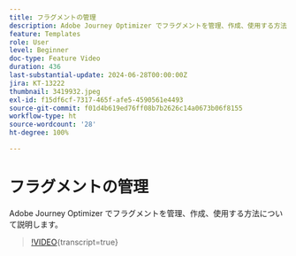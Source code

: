 ```yaml
---
title: フラグメントの管理
description: Adobe Journey Optimizer でフラグメントを管理、作成、使用する方法について説明します。
feature: Templates
role: User
level: Beginner
doc-type: Feature Video
duration: 436
last-substantial-update: 2024-06-28T00:00:00Z
jira: KT-13222
thumbnail: 3419932.jpeg
exl-id: f15df6cf-7317-465f-afe5-4590561e4493
source-git-commit: f01d4b619ed76ff08b7b2626c14a0673b06f8155
workflow-type: ht
source-wordcount: '28'
ht-degree: 100%

---
```


# フラグメントの管理

Adobe Journey Optimizer でフラグメントを管理、作成、使用する方法について説明します。

>[!VIDEO](https://video.tv.adobe.com/v/3419932/?learn=on){transcript=true}
